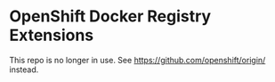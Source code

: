 OpenShift Docker Registry Extensions
====================================

This repo is no longer in use.  See https://github.com/openshift/origin/ instead.
